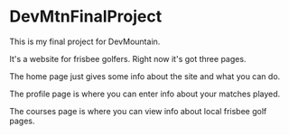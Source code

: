# DevMtnFinalProject

This is my final project for DevMountain.

It's a website for frisbee golfers. Right now it's got three pages.

The home page just gives some info about the site and what you can do.

The profile page is where you can enter info about your matches played.

The courses page is where you can view info about local frisbee golf pages.
